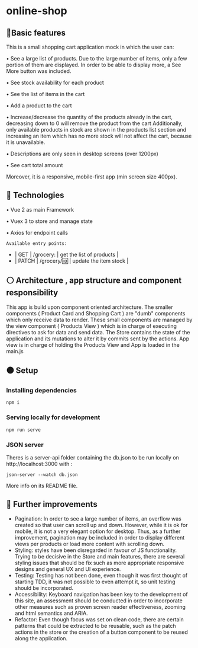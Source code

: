 # online-shop

## :large_blue_circle:Basic features
This is a small shopping cart application mock in which the user can: 

• See a large list of products. Due to the large number of items, only a few portion of them are displayed. In order to be able to display more, a See More button was included. 

• See stock availability for each product

• See the list of items in the cart

• Add a product to the cart

• Increase/decrease the quantity of the products already in the cart, decreasing down to 0 will remove the product from the cart
Additionally, only available products in stock are shown in the products list section and increasing an item which has no more stock will not affect the cart, because it is unavailable. 

• Descriptions are only seen in desktop screens (over 1200px)

• See cart total amount

Moreover, it is a responsive, mobile-first app (min screen size 400px).


## :red_circle: Technologies

• Vue 2 as main Framework

• Vuex 3 to store and manage state

• Axios for endpoint calls

    Available entry points:
- | GET | /grocery: | get the list of products |
- | PATCH | /grocery/:id: | update the item stock |

## :white_circle: Architecture , app structure and component responsibility

This app is build upon component oriented architecture.
The smaller components ( Product Card and Shopping Cart ) are "dumb" components which only receive data to render.
These small components are managed by the view component ( Products View ) which is in charge of executing directives to ask for data and send data. 
The Store contains the state of the application and its mutations to alter it by commits sent by the actions.
App view is in charge of holding the Products View and App is loaded in the main.js 


## :black_circle: Setup 

### Installing dependencies
```
npm i 
```

### Serving locally for development
```
npm run serve
```

### JSON server
Theres is a server-api folder containing the db.json to be run locally on http://localhost:3000 with :

```json-server --watch db.json```

More info on its README file.



## :large_orange_diamond: Further improvements

- Pagination: In order to see a large number of items, an overflow was created so that user can scroll up and down.
However, while it is ok for mobile,  it is not a very elegant option for desktop. Thus, as a further improvement, 
pagination may be included in order to display different views per products or load more content with scrolling down. 
- Styling: styles have been disregarded in favour of JS functionality. Trying to be decisive in the Store and main features, there are 
several styling issues that should be fix such as more appropriate responsive designs and general UX and UI experience. 
- Testing: Testing has not been done, even though it was first thought of starting TDD, it was not possible to even attempt it,
 so unit testing should be incorporated.
- Accessibility: Keyboard navigation has been key to the development of this site, an assessment should be conducted in order to 
incorporate other measures such as proven screen reader effectiveness, zooming and html semantics and ARIA.
- Refactor: Even though focus was set on clean code, there are certain patterns that could be extracted to be reusable,
such as the patch actions in the store or the creation of a button component to be reused along the application.
